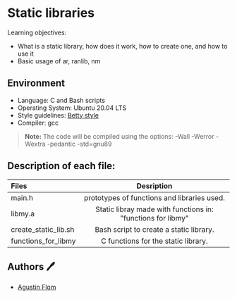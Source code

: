 # Static libraries

Learning objectives:

* What is a static library, how does it work, how to create one, and how to use it
* Basic usage of ar, ranlib, nm

## Environment

* Language: C and Bash scripts
* Operating System: Ubuntu 20.04 LTS
* Style guidelines: [Betty style](https://github.com/holbertonschool/Betty/wiki)
* Compiler: gcc 
 > **Note:** The code will be compiled using the options: -Wall -Werror -Wextra -pedantic -std=gnu89

## Description of each file:

 | Files          |Desription
 |:----------------|:-------------------------------:|
 |main.h | prototypes of functions and libraries used.
 |libmy.a |Static libray made with functions in: "functions for libmy"
 |create_static_lib.sh |Bash script to create a static library.
 |functions_for_libmy|C functions for the static library.

## Authors :pen:

 * [Agustin Flom](https://www.linkedin.com/in/agustin-f/)

